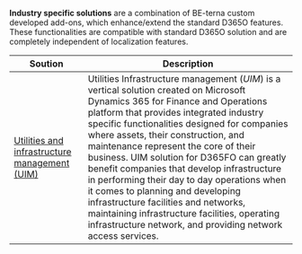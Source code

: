 **Industry specific solutions** are a combination of BE-terna custom developed add-ons, which enhance/extend the standard D365O features. These functionalities are compatible with standard D365O solution and are completely independent of localization features. 

|**Soution** | **Description** 
|--|--|
|[Utilities and infrastructure management (UIM)]()|Utilities Infrastructure management (_UIM_) is a vertical solution created on Microsoft Dynamics 365 for Finance and Operations platform that provides integrated industry specific functionalities designed for companies where assets, their construction, and maintenance represent the core of their business. UIM solution for D365FO can greatly benefit companies that develop infrastructure in performing their day to day operations when it comes to planning and developing infrastructure facilities and networks, maintaining infrastructure facilities, operating infrastructure network, and providing network access services.|

